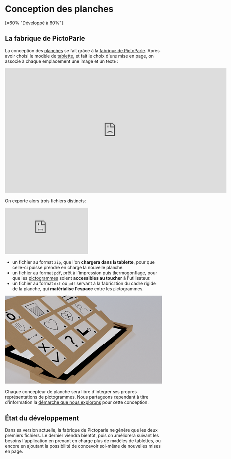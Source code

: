 # Conception des planches

[=60% "Développé à 60%"]

## La fabrique de PictoParle

La conception des [planches](planches.md) se fait grâce à la [fabrique de PictoParle](fabrique.md).
Après avoir choisi le modèle de [tablette](materiel.md), et fait le choix d'une mise en page, on associe à chaque emplacement une image et un texte :


<div class="center"><iframe width="710" height="400" src="https://www.youtube.com/embed/AvcH3Rek4Jo" frameborder="0" allow="accelerometer; autoplay; encrypted-media; gyroscope; picture-in-picture" allowfullscreen></iframe></div>


On exporte alors trois fichiers distincts:

<div class="float-right"><iframe width="266" height="150" src="https://www.youtube.com/embed/i-Jg_FCP96g" frameborder="0" allow="accelerometer; autoplay; encrypted-media; gyroscope; picture-in-picture" allowfullscreen></iframe></div>

- un fichier au format ``zip``, que l'on **chargera dans la tablette**, pour que celle-ci puisse prendre en charge la nouvelle planche.
- un fichier au format ``pdf``, prêt à l'impression puis thermogonflage, pour que les [pictogrammes](pictogrammes.md) soient **accessibles au toucher** à l'utilisateur.
- un fichier au format ``dxf`` ou ``pdf`` servant à la fabrication  du cadre rigide de la planche, qui **matérialise l'espace** entre les pictogrammes.

![boîtier 3D](img/boitier-3d-v2.png)

Chaque concepteur de planche sera libre d'intégrer ses propres représentations de pictogrammes. Nous partageons cependant à titre d'information la [démarche que nous explorons](http://cln.jmfavreau.info/pictogrammes-tactiles.html) pour cette conception.

## État du développement

Dans sa version actuelle, la fabrique de Pictoparle ne génère que les deux premiers fichiers. Le dernier viendra bientôt, puis on améliorera suivant les besoins l'application en prenant en charge plus de modèles de tablettes, ou encore en ajoutant la possibilité de concevoir soi-même de nouvelles mises en page.

